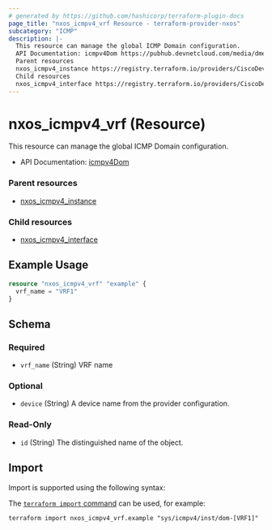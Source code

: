 ```yaml
---
# generated by https://github.com/hashicorp/terraform-plugin-docs
page_title: "nxos_icmpv4_vrf Resource - terraform-provider-nxos"
subcategory: "ICMP"
description: |-
  This resource can manage the global ICMP Domain configuration.
  API Documentation: icmpv4Dom https://pubhub.devnetcloud.com/media/dme-docs-10-2-2/docs/Routing%20and%20Forwarding/icmpv4:Dom/
  Parent resources
  nxos_icmpv4_instance https://registry.terraform.io/providers/CiscoDevNet/nxos/latest/docs/resources/icmpv4_instance
  Child resources
  nxos_icmpv4_interface https://registry.terraform.io/providers/CiscoDevNet/nxos/latest/docs/resources/icmpv4_interface
---
```


# nxos_icmpv4_vrf (Resource)

This resource can manage the global ICMP Domain configuration.

- API Documentation: [icmpv4Dom](https://pubhub.devnetcloud.com/media/dme-docs-10-2-2/docs/Routing%20and%20Forwarding/icmpv4:Dom/)

### Parent resources

- [nxos_icmpv4_instance](https://registry.terraform.io/providers/CiscoDevNet/nxos/latest/docs/resources/icmpv4_instance)

### Child resources

- [nxos_icmpv4_interface](https://registry.terraform.io/providers/CiscoDevNet/nxos/latest/docs/resources/icmpv4_interface)

## Example Usage

```terraform
resource "nxos_icmpv4_vrf" "example" {
  vrf_name = "VRF1"
}
```

<!-- schema generated by tfplugindocs -->
## Schema

### Required

- `vrf_name` (String) VRF name

### Optional

- `device` (String) A device name from the provider configuration.

### Read-Only

- `id` (String) The distinguished name of the object.

## Import

Import is supported using the following syntax:

The [`terraform import` command](https://developer.hashicorp.com/terraform/cli/commands/import) can be used, for example:

```shell
terraform import nxos_icmpv4_vrf.example "sys/icmpv4/inst/dom-[VRF1]"
```

